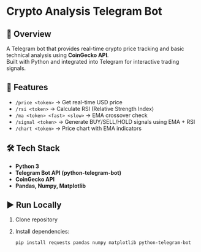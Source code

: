 # Crypto Analysis Telegram Bot

## 📌 Overview

A Telegram bot that provides real-time crypto price tracking and basic technical analysis using **CoinGecko API**.  
Built with Python and integrated into Telegram for interactive trading signals.  

## 🚀 Features

- `/price <token>` → Get real-time USD price  
- `/rsi <token>` → Calculate RSI (Relative Strength Index)  
- `/ma <token> <fast> <slow>` → EMA crossover check  
- `/signal <token>` → Generate BUY/SELL/HOLD signals using EMA + RSI  
- `/chart <token>` → Price chart with EMA indicators  

## 🛠 Tech Stack

- **Python 3**  
- **Telegram Bot API (python-telegram-bot)**  
- **CoinGecko API**  
- **Pandas, Numpy, Matplotlib**

## ▶️ Run Locally

1. Clone repository
2. Install dependencies:

   ```bash
   pip install requests pandas numpy matplotlib python-telegram-bot
